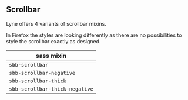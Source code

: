 ## Scrollbar

Lyne offers 4 variants of scrollbar mixins.

In Firefox the styles are looking differently as there are no possibilities to style the scrollbar exactly as designed.

| sass mixin                     |
| ------------------------------ |
| `sbb-scrollbar`                |
| `sbb-scrollbar-negative`       |
| `sbb-scrollbar-thick`          |
| `sbb-scrollbar-thick-negative` |
